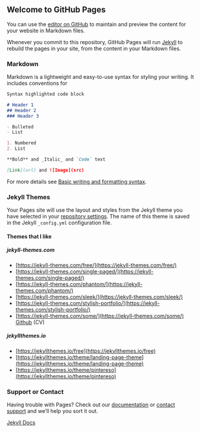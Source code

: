 ## Welcome to GitHub Pages

You can use the [editor on GitHub](https://github.com/timurberk/timurberk.github.io/edit/main/index.md) to maintain and preview the content for your website in Markdown files.

Whenever you commit to this repository, GitHub Pages will run [Jekyll](https://jekyllrb.com/) to rebuild the pages in your site, from the content in your Markdown files.

### Markdown

Markdown is a lightweight and easy-to-use syntax for styling your writing. It includes conventions for

```markdown
Syntax highlighted code block

# Header 1
## Header 2
### Header 3

- Bulleted
- List

1. Numbered
2. List

**Bold** and _Italic_ and `Code` text

[Link](url) and ![Image](src)
```

For more details see [Basic writing and formatting syntax](https://docs.github.com/en/github/writing-on-github/getting-started-with-writing-and-formatting-on-github/basic-writing-and-formatting-syntax).

### Jekyll Themes

Your Pages site will use the layout and styles from the Jekyll theme you have selected in your [repository settings](https://github.com/timurberk/timurberk.github.io/settings/pages). The name of this theme is saved in the Jekyll `_config.yml` configuration file.

#### Themes that I like

##### jekyll-themes.com
* [https://jekyll-themes.com/free/](https://jekyll-themes.com/free/)
* [https://jekyll-themes.com/single-paged/](https://jekyll-themes.com/single-paged/) 
* [https://jekyll-themes.com/phantom/](https://jekyll-themes.com/phantom/)
* [https://jekyll-themes.com/sleek/](https://jekyll-themes.com/sleek/)
* [https://jekyll-themes.com/stylish-portfolio/](https://jekyll-themes.com/stylish-portfolio/)
* [https://jekyll-themes.com/some/](https://jekyll-themes.com/some/) [Github](https://github.com/Stavrospanakakis/jekyll-cv) (CV)

##### jekyllthemes.io
* [https://jekyllthemes.io/free](https://jekyllthemes.io/free)
* [https://jekyllthemes.io/theme/landing-page-theme](https://jekyllthemes.io/theme/landing-page-theme)
* [https://jekyllthemes.io/theme/pintereso](https://jekyllthemes.io/theme/pintereso)

### Support or Contact

Having trouble with Pages? Check out our [documentation](https://docs.github.com/categories/github-pages-basics/) or [contact support](https://support.github.com/contact) and we’ll help you sort it out.

[Jekyll Docs](https://jekyllrb.com/docs/)
